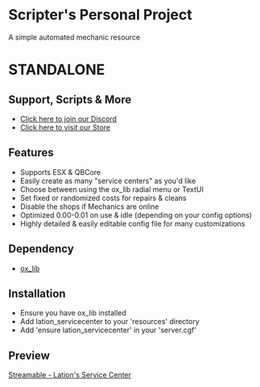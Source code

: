 # Scripter's Personal Project

A simple automated mechanic resource 
 
# STANDALONE

## Support, Scripts & More
- [Click here to join our Discord](https://discord.gg/9EbY4nM5uu)
- [Click here to visit our Store](https://lationscripts.com/github)

## Features
- Supports ESX & QBCore
- Easily create as many "service centers" as you'd like
- Choose between using the ox_lib radial menu or TextUI
- Set fixed or randomized costs for repairs & cleans
- Disable the shops if Mechanics are online
- Optimized 0.00-0.01 on use & idle (depending on your config options)
- Highly detailed & easily editable config file for many customizations

## Dependency
- [ox_lib](https://github.com/overextended/ox_lib/releases)

## Installation
- Ensure you have ox_lib installed
- Add lation_servicecenter to your 'resources' directory
- Add 'ensure lation_servicecenter' in your 'server.cgf'

## Preview
[Streamable - Lation's Service Center](https://streamable.com/q9miw8)
